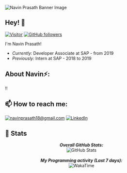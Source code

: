 ![Navin Prasath Banner Image](./banner.png)
<!-- <h2 align='center'>Lakshmanan Meiyappan @ Laxmena</h2>
<p align='center'><b>Graduate Student at University of Illinois at Chicago</b></p> -->

<h2>Hey! 👋</h2>

[![Visitor](https://visitor-badge.laobi.icu/badge?page_id=laxmena.laxmena)](https://github.com/laxmena) [![GitHub followers](https://img.shields.io/github/followers/laxmena.svg?style=social&label=Follow)](https://github.com/laxmena?tab=followers)

I'm Navin Prasath! 
- <i>Currently:</i> Developer Associate at SAP - from 2019 
- <i>Previously:</i> Intern at SAP - 2018 to 2019


<h2> About Navin⚡:</h2>

!!

<h2>📫 How to reach me:</h2>

<a href="mailto:navinprasath18@gmail.com">![navinprasath18@gmail.com](https://img.shields.io/badge/Gmail-D14836?style=for-the-badge&logo=gmail&logoColor=white)</a> <a href="https://www.linkedin.com/in/navinprasath18/">![LinkedIn](https://img.shields.io/badge/LinkedIn-0077B5?style=for-the-badge&logo=linkedin&logoColor=white)</a>

<h2>👀 Stats</h2>

<div>
  
  <p align="center">
  <b><em>Overall GitHub Stats:</em></b> <br/>
    <img src="https://github-readme-streak-stats.herokuapp.com/?user=navinprasath18" alt="GitHub Stats" /> <br/><br/>
  <b><em>My Programming activity (Last 7 days):</em></b> <br/>
    <img src="https://github-readme-stats.vercel.app/api/wakatime?username=navinprasath18" alt="WakaTime" />
  </p>
</div>

